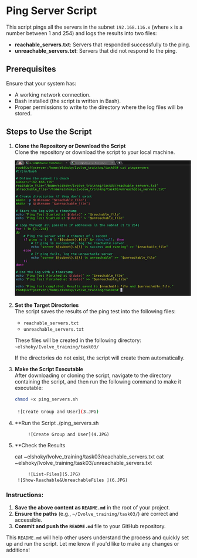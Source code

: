 # Ping Server Script

This script pings all the servers in the subnet `192.168.116.x` (where `x` is a number between 1 and 254) and logs the results into two files:
- **reachable_servers.txt**: Servers that responded successfully to the ping.
- **unreachable_servers.txt**: Servers that did not respond to the ping.

## Prerequisites

Ensure that your system has:
- A working network connection.
- Bash installed (the script is written in Bash).
- Proper permissions to write to the directory where the log files will be stored.

## Steps to Use the Script

1. **Clone the Repository or Download the Script**  
   Clone the repository or download the script to your local machine.
	
	![Create Group and User](task03/images/script.JPG)
	
2. **Set the Target Directories**  
   The script saves the results of the ping test into the following files:
   - `reachable_servers.txt`
   - `unreachable_servers.txt`

   These files will be created in the following directory:  
   `~elshoky/Ivolve_training/task03/`

   If the directories do not exist, the script will create them automatically.

3. **Make the Script Executable**  
   After downloading or cloning the script, navigate to the directory containing the script, and then run the following command to make it executable:
   ```bash
   chmod +x ping_servers.sh

	![Create Group and User](3.JPG)

4. **Run the Script
   ./ping_servers.sh

	        ![Create Group and User](4.JPG)

5. **Check the Results

   cat ~elshoky/Ivolve_training/task03/reachable_servers.txt
   cat ~elshoky/Ivolve_training/task03/unreachable_servers.txt

	        ![List-Files](5.JPG)
		![Show-Reachable&UnreachableFiles ](6.JPG)


### Instructions:

1. **Save the above content as `README.md`** in the root of your project.
2. **Ensure the paths** (e.g., `~/Ivolve_training/task03/`) are correct and accessible.
3. **Commit and push the `README.md`** file to your GitHub repository.

This `README.md` will help other users understand the process and quickly set up and run the script. Let me know if you'd like to make any changes or additions!

